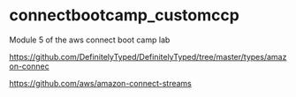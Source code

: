 # connectbootcamp_customccp

Module 5 of the aws connect boot camp lab

https://github.com/DefinitelyTyped/DefinitelyTyped/tree/master/types/amazon-connec

https://github.com/aws/amazon-connect-streams
